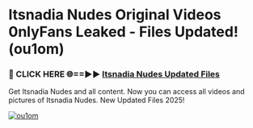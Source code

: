 # Itsnadia Nudes Original Videos 0nlyFans Leaked - Files Updated! (ou1om)

<h3>🔴 CLICK HERE 🌐==►► <a href="https://tinyurl.com/yc6ubb5a" rel="nofollow">Itsnadia Nudes Updated Files</a></h3>

Get Itsnadia Nudes and all content. Now you can access all videos and pictures of Itsnadia Nudes. New Updated Files 2025!

[![ou1om](https://i.imgur.com/7eu0CRL.gif)](https://tinyurl.com/yc6ubb5a)
